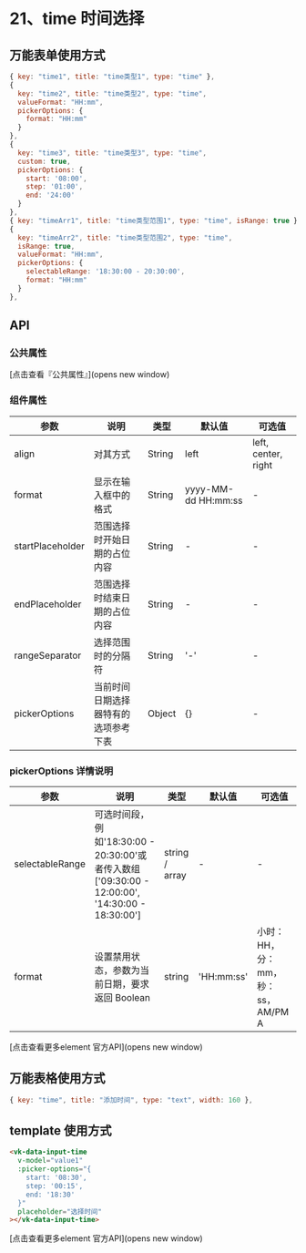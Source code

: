 # 21、time 时间选择

## 万能表单使用方式

```js
{ key: "time1", title: "time类型1", type: "time" },
{
  key: "time2", title: "time类型2", type: "time",
  valueFormat: "HH:mm",
  pickerOptions: {
    format: "HH:mm"
  }
},
{
  key: "time3", title: "time类型3", type: "time",
  custom: true,
  pickerOptions: {
    start: '08:00',
    step: '01:00',
    end: '24:00'
  }
},
{ key: "timeArr1", title: "time类型范围1", type: "time", isRange: true },
{
  key: "timeArr2", title: "time类型范围2", type: "time",
  isRange: true,
  valueFormat: "HH:mm",
  pickerOptions: {
    selectableRange: '18:30:00 - 20:30:00',
    format: "HH:mm"
  }
},
```

## API

### 公共属性

[点击查看『公共属性』](opens new window)

### 组件属性

| 参数 | 说明 | 类型 | 默认值 | 可选值 |
|------|------|------|--------|--------|
| align | 对其方式 | String | left | left, center, right |
| format | 显示在输入框中的格式 | String | yyyy-MM-dd HH:mm:ss | - |
| startPlaceholder | 范围选择时开始日期的占位内容 | String | - | - |
| endPlaceholder | 范围选择时结束日期的占位内容 | String | - | - |
| rangeSeparator | 选择范围时的分隔符 | String | '-' | - |
| pickerOptions | 当前时间日期选择器特有的选项参考下表 | Object | {} | - |

### pickerOptions 详情说明

| 参数 | 说明 | 类型 | 默认值 | 可选值 |
|------|------|------|--------|--------|
| selectableRange | 可选时间段，例如'18:30:00 - 20:30:00'或者传入数组['09:30:00 - 12:00:00', '14:30:00 - 18:30:00'] | string / array | - | - |
| format | 设置禁用状态，参数为当前日期，要求返回 Boolean | string | 'HH:mm:ss' | 小时：HH，分：mm，秒：ss，AM/PM A |

[点击查看更多element 官方API](opens new window)

## 万能表格使用方式

```js
{ key: "time", title: "添加时间", type: "text", width: 160 },
```

## template 使用方式

```html
<vk-data-input-time
  v-model="value1"
  :picker-options="{
    start: '08:30',
    step: '00:15',
    end: '18:30'
  }"
  placeholder="选择时间"
></vk-data-input-time>
```

[点击查看更多element 官方API](opens new window)